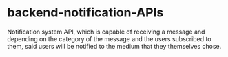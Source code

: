 # backend-notification-APIs
Notification system API, which is capable of receiving a message and depending on the category of the message and the users subscribed to them, said users will be notified to the medium that they themselves chose. 
